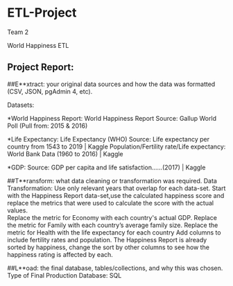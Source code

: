 # ETL-Project
Team 2

World Happiness ETL

## Project Report:

##E**xtract: your original data sources and how the data was formatted (CSV, JSON, pgAdmin 4, etc).

Datasets: 

*World Happiness Report: World Happiness Report
Source: Gallup World Poll (Pull from: 2015 & 2016)

*Life Expectancy: Life Expectancy (WHO)
Source: Life expectancy per country from 1543 to 2019 | Kaggle
Population/Fertility rate/Life expectancy: World Bank Data (1960 to 2016) | Kaggle

                          
*GDP: Source: GDP per capita and life satisfaction......(2017) | Kaggle
 
##T**ransform: what data cleaning or transformation was required.
Data Transformation:
Use only relevant years that overlap for each data-set.
Start with the Happiness Report data-set,use the calculated happiness score and replace the metrics that were used to calculate the score with the actual values.  
Replace the metric for Economy with each country's actual GDP.
Replace the metric for Family with each country’s average family size.
Replace the metric for Health with the life expectancy for each country
Add columns to include fertility rates and population.
The Happiness Report is already sorted by happiness, change the sort by other columns to see how the happiness rating is affected by each.

##L**oad: the final database, tables/collections, and why this was chosen.
Type of Final Production Database: SQL

